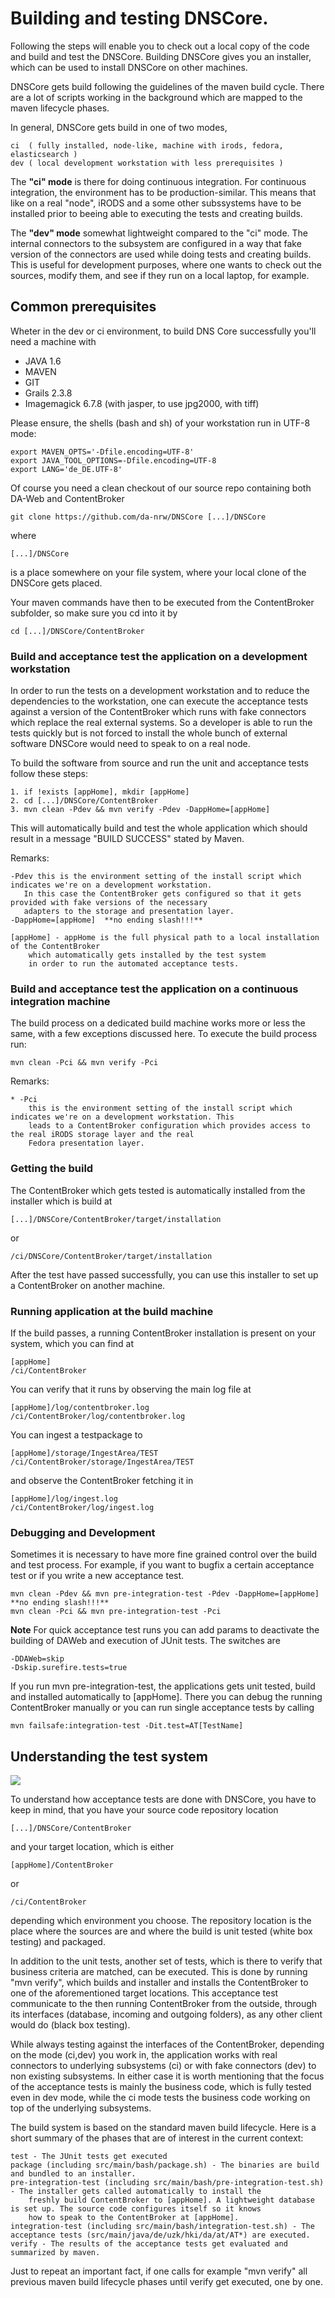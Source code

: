 # Building and testing DNSCore.

Following the steps will enable you to check out a local copy of the code and build and test the DNSCore. Building
DNSCore gives you an installer, which can be used to install DNSCore on other machines.

DNSCore gets build following the guidelines of the maven build cycle. There are a lot of scripts working in the 
background which are mapped to the maven lifecycle phases. 

In general, DNSCore gets build in one of two modes, 

    ci  ( fully installed, node-like, machine with irods, fedora, elasticsearch )
    dev ( local development workstation with less prerequisites )

The **"ci" mode** is there for doing continuous integration. For continuous integration, the environment has to be production-similar. This means that like on a real "node", iRODS and a some other subssystems have to be installed prior to beeing able to executing the tests and creating builds.

The **"dev" mode** somewhat lightweight compared to the "ci" mode. The internal connectors to the subsystem are configured in a way that fake version of the connectors are used while doing tests and creating builds. This is useful for development purposes, where one wants to check out the sources, modify them, and see if they run on a local laptop, for example.

## Common prerequisites

Wheter in the dev or ci environment, to build DNS Core successfully you'll need a machine with

* JAVA 1.6
* MAVEN
* GIT
* Grails 2.3.8
* Imagemagick 6.7.8 (with jasper, to use jpg2000, with tiff)

Please ensure, the shells (bash and sh) of your workstation run in UTF-8 mode:
    
    export MAVEN_OPTS='-Dfile.encoding=UTF-8'
    export JAVA_TOOL_OPTIONS=-Dfile.encoding=UTF-8
    export LANG='de_DE.UTF-8'
    
Of course you need a clean checkout of our source repo containing both DA-Web and ContentBroker

    git clone https://github.com/da-nrw/DNSCore [...]/DNSCore
    
where 

    [...]/DNSCore
    
is a place somewhere on your file system, where your local clone of the DNSCore gets placed.

Your maven commands have then to be executed from the ContentBroker subfolder, so make sure you cd into it by

    cd [...]/DNSCore/ContentBroker

### Build and acceptance test the application on a development workstation

In order to run the tests on a development workstation and to reduce the dependencies to the workstation, one can
execute the acceptance tests against a version of the ContentBroker which runs with fake connectors which replace the
real external systems. So a developer is able to run the tests quickly but is not forced to install the whole bunch of external software DNSCore would need to speak to on a real node. 

To build the software from source and run the unit and acceptance tests follow these steps:

    1. if !exists [appHome], mkdir [appHome]
    2. cd [...]/DNSCore/ContentBroker
    3. mvn clean -Pdev && mvn verify -Pdev -DappHome=[appHome]

This will automatically build and test the whole application which should result in a message "BUILD SUCCESS" stated by Maven. 

Remarks:

    -Pdev this is the environment setting of the install script which indicates we're on a development workstation. 
       In this case the ContentBroker gets configured so that it gets provided with fake versions of the necessary
       adapters to the storage and presentation layer.
    -DappHome=[appHome]  **no ending slash!!!**

    [appHome] - appHome is the full physical path to a local installation of the ContentBroker
        which automatically gets installed by the test system 
        in order to run the automated acceptance tests.

### Build and acceptance test the application on a continuous integration machine

The build process on a dedicated build machine works more or less the same, with a few exceptions discussed
here. To execute the build process run:

    mvn clean -Pci && mvn verify -Pci 

Remarks:

    * -Pci
        this is the environment setting of the install script which indicates we're on a development workstation. This
        leads to a ContentBroker configuration which provides access to the real iRODS storage layer and the real
        Fedora presentation layer. 


### Getting the build

The ContentBroker which gets tested is automatically installed from the installer which is build at 

    [...]/DNSCore/ContentBroker/target/installation
    
or 

    /ci/DNSCore/ContentBroker/target/installation
    
After the test have passed successfully, you can use this installer to set up a ContentBroker on another machine.

### Running application at the build machine

If the build passes, a running ContentBroker installation is present on your system, which you can find at

    [appHome] 
    /ci/ContentBroker
    
You can verify that it runs by observing the main log file at

    [appHome]/log/contentbroker.log
    /ci/ContentBroker/log/contentbroker.log

You can ingest a testpackage to 

    [appHome]/storage/IngestArea/TEST
    /ci/ContentBroker/storage/IngestArea/TEST
    
and observe the ContentBroker fetching it in

    [appHome]/log/ingest.log
    /ci/ContentBroker/log/ingest.log

### Debugging and Development

Sometimes it is necessary to have more fine grained control over the build and test process. For example,
if you want to bugfix a certain acceptance test or if you write a new acceptance test. 

    mvn clean -Pdev && mvn pre-integration-test -Pdev -DappHome=[appHome] **no ending slash!!!**
    mvn clean -Pci && mvn pre-integration-test -Pci

**Note** For quick acceptance test runs you can add params to deactivate the building of DAWeb and execution of JUnit tests. The switches are

    -DDAWeb=skip
    -Dskip.surefire.tests=true

If you run mvn pre-integration-test, the applications gets unit tested, build and installed automatically
to [appHome]. There you can debug the running ContentBroker manually or you can run single acceptance tests
by calling

    mvn failsafe:integration-test -Dit.test=AT[TestName]

## Understanding the test system

![](https://raw.github.com/da-nrw/DNSCore/master/ContentBroker/src/main/markdown/blackbox_whitebox.jpg)

To understand how acceptance tests are done with DNSCore, you have to keep in mind, that you have your source code repository location

    [...]/DNSCore/ContentBroker

and your target location, which is either

    [appHome]/ContentBroker

or    

    /ci/ContentBroker
    
depending which environment you choose. The repository location is the place where the sources are and where the build is unit tested (white box testing) and packaged.

In addition to the unit tests, another set of tests, which is there to verify that business criteria are matched, can be executed. This is done by running "mvn verify", which builds and installer and installs the ContentBroker to one of the aforementioned target locations. This acceptance test communicate to the then running ContentBroker from the outside, through its interfaces (database, incoming and outgoing folders), as any other client would do (black box testing).

While always testing against the interfaces of the ContentBroker, depending on the mode (ci,dev) you work in, the application works with real connectors to underlying subsystems (ci) or with fake connectors (dev) to non existing subsystems. In either case it is worth mentioning that the focus of the acceptance tests is mainly the business code, which is fully tested even in dev mode, while the ci mode tests the business code working on top of the underlying subsystems.



The build system is based on the standard maven build lifecycle. Here is a short summary of the phases that are of interest in the current
context:

    test - The JUnit tests get executed
    package (including src/main/bash/package.sh) - The binaries are build and bundled to an installer.
    pre-integration-test (including src/main/bash/pre-integration-test.sh) - The installer gets called automatically to install the 
        freshly build ContentBroker to [appHome]. A lightweight database is set up. The source code configures itself so it knows 
        how to speak to the ContentBroker at [appHome].
    integration-test (including src/main/bash/integration-test.sh) - The acceptance tests (src/main/java/de/uzk/hki/da/at/AT*) are executed.
    verify - The results of the acceptance tests get evaluated and summarized by maven.

Just to repeat an important fact, if one calls for example "mvn verify" all previous maven build lifecycle phases until verify get executed, one by one.
